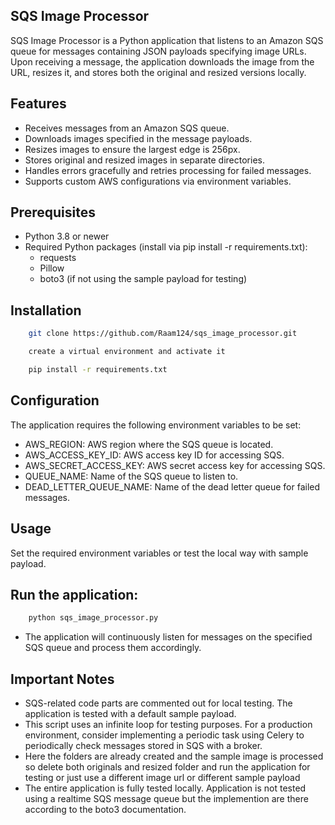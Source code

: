 ## SQS Image Processor

SQS Image Processor is a Python application that listens to an Amazon SQS queue for messages containing JSON payloads specifying image URLs. Upon receiving a message, the application downloads the image from the URL, resizes it, and stores both the original and resized versions locally.

## Features

* Receives messages from an Amazon SQS queue.
* Downloads images specified in the message payloads.
* Resizes images to ensure the largest edge is 256px.
* Stores original and resized images in separate directories.
* Handles errors gracefully and retries processing for failed messages.
* Supports custom AWS configurations via environment variables.


## Prerequisites

* Python 3.8 or newer
* Required Python packages (install via pip install -r requirements.txt):
    * requests
    * Pillow
    * boto3 (if not using the sample payload for testing)

## Installation

```bash
    git clone https://github.com/Raam124/sqs_image_processor.git
```

```bash
    create a virtual environment and activate it
```

```bash
    pip install -r requirements.txt
```

## Configuration

The application requires the following environment variables to be set:

* AWS_REGION: AWS region where the SQS queue is located.
* AWS_ACCESS_KEY_ID: AWS access key ID for accessing SQS.
* AWS_SECRET_ACCESS_KEY: AWS secret access key for accessing SQS.
* QUEUE_NAME: Name of the SQS queue to listen to.
* DEAD_LETTER_QUEUE_NAME: Name of the dead letter queue for failed messages.

## Usage

Set the required environment variables or test the local way with sample payload.

## Run the application:

```bash
    python sqs_image_processor.py
```

* The application will continuously listen for messages on the specified SQS queue and process them accordingly.


## Important Notes

* SQS-related code parts are commented out for local testing. The application is tested with a default sample payload.
* This script uses an infinite loop for testing purposes. For a production environment, consider implementing a periodic task using Celery to periodically check messages stored in SQS with a broker.
* Here the folders are already created and the sample image is processed so delete both originals and resized folder and run the application for testing or just use a different image url or different sample payload
* The entire application is fully tested locally. Application is not tested using a realtime SQS message queue but the implemention are there according to the boto3 documentation.
